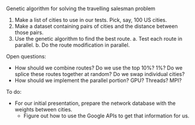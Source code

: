 Genetic algorithm for solving the travelling salesman problem

1.	Make a list of cities to use in our tests. Pick, say, 100 US cities.
2.	Make a dataset containing pairs of cities and the distance between those
	pairs.
3.	Use the genetic algorithm to find the best route.
	a.	Test each route in parallel.
	b.	Do the route modification in parallel.

Open questions:

*	How should we combine routes? Do we use the top 10%? 1%? Do we splice these
	routes together at random? Do we swap individual cities?
*	How should we implement the parallel portion? GPU? Threads? MPI?

To do:

*	For our initial presentation, prepare the network database with the weights
	between cities.
	*	Figure out how to use the Google APIs to get that information for us.
